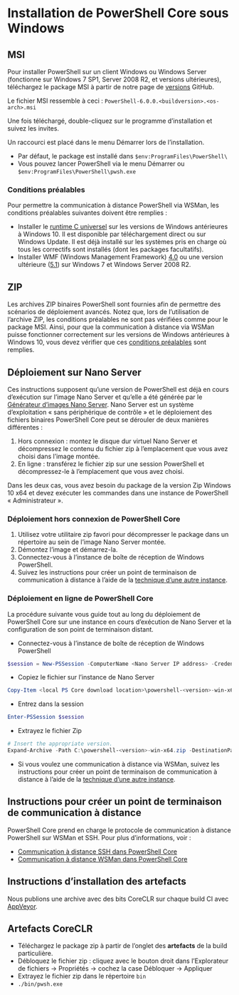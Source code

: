 # <a name="installing-powershell-core-on-windows"></a>Installation de PowerShell Core sous Windows

## <a name="msi"></a>MSI

Pour installer PowerShell sur un client Windows ou Windows Server (fonctionne sur Windows 7 SP1, Server 2008 R2, et versions ultérieures), téléchargez le package MSI à partir de notre page de [versions][] GitHub.

Le fichier MSI ressemble à ceci : `PowerShell-6.0.0.<buildversion>.<os-arch>.msi`
<!-- TODO: should be updated to point to the Download Center as well -->

Une fois téléchargé, double-cliquez sur le programme d’installation et suivez les invites.

Un raccourci est placé dans le menu Démarrer lors de l’installation.

* Par défaut, le package est installé dans `$env:ProgramFiles\PowerShell\`
* Vous pouvez lancer PowerShell via le menu Démarrer ou `$env:ProgramFiles\PowerShell\pwsh.exe`

### <a name="prerequisites"></a>Conditions préalables

Pour permettre la communication à distance PowerShell via WSMan, les conditions préalables suivantes doivent être remplies :

* Installer le [runtime C universel](https://www.microsoft.com/download/details.aspx?id=50410) sur les versions de Windows antérieures à Windows 10.
  Il est disponible par téléchargement direct ou sur Windows Update.
  Il est déjà installé sur les systèmes pris en charge où tous les correctifs sont installés (dont les packages facultatifs).
* Installer WMF (Windows Management Framework) [4.0](https://www.microsoft.com/download/details.aspx?id=40855) ou une version ultérieure ([5.1](https://www.microsoft.com/download/details.aspx?id=54616)) sur Windows 7 et Windows Server 2008 R2.

## <a name="zip"></a>ZIP

Les archives ZIP binaires PowerShell sont fournies afin de permettre des scénarios de déploiement avancés.
Notez que, lors de l’utilisation de l’archive ZIP, les conditions préalables ne sont pas vérifiées comme pour le package MSI.
Ainsi, pour que la communication à distance via WSMan puisse fonctionner correctement sur les versions de Windows antérieures à Windows 10, vous devez vérifier que ces [conditions préalables](#prerequisites) sont remplies.

## <a name="deploying-on-nano-server"></a>Déploiement sur Nano Server

Ces instructions supposent qu’une version de PowerShell est déjà en cours d’exécution sur l’image Nano Server et qu’elle a été générée par le [Générateur d’images Nano Server](https://technet.microsoft.com/windows-server-docs/get-started/deploy-nano-server).
Nano Server est un système d’exploitation « sans périphérique de contrôle » et le déploiement des fichiers binaires PowerShell Core peut se dérouler de deux manières différentes :

1. Hors connexion : montez le disque dur virtuel Nano Server et décompressez le contenu du fichier zip à l’emplacement que vous avez choisi dans l’image montée.
1. En ligne : transférez le fichier zip sur une session PowerShell et décompressez-le à l’emplacement que vous avez choisi.

Dans les deux cas, vous avez besoin du package de la version Zip Windows 10 x64 et devez exécuter les commandes dans une instance de PowerShell « Administrateur ».

### <a name="offline-deployment-of-powershell-core"></a>Déploiement hors connexion de PowerShell Core

1. Utilisez votre utilitaire zip favori pour décompresser le package dans un répertoire au sein de l’image Nano Server montée.
1. Démontez l’image et démarrez-la.
1. Connectez-vous à l’instance de boîte de réception de Windows PowerShell.
1. Suivez les instructions pour créer un point de terminaison de communication à distance à l’aide de la [technique d’une autre instance](#executed-by-another-instance-of-powershell-on-behalf-of-the-instance-that-it-will-register).

### <a name="online-deployment-of-powershell-core"></a>Déploiement en ligne de PowerShell Core

La procédure suivante vous guide tout au long du déploiement de PowerShell Core sur une instance en cours d’exécution de Nano Server et la configuration de son point de terminaison distant.

* Connectez-vous à l’instance de boîte de réception de Windows PowerShell

```powershell
$session = New-PSSession -ComputerName <Nano Server IP address> -Credential <An Administrator account on the system>
```

* Copiez le fichier sur l’instance de Nano Server

```powershell
Copy-Item <local PS Core download location>\powershell-<version>-win-x64.zip c:\ -ToSession $session
```

* Entrez dans la session

```powershell
Enter-PSSession $session
```

* Extrayez le fichier Zip

```powershell
# Insert the appropriate version.
Expand-Archive -Path C:\powershell-<version>-win-x64.zip -DestinationPath "C:\PowerShellCore_<version>"
```

* Si vous voulez une communication à distance via WSMan, suivez les instructions pour créer un point de terminaison de communication à distance à l’aide de la [technique d’une autre instance](../core-powershell/WSMan-Remoting-in-PowerShell-Core.md#executed-by-another-instance-of-powershell-on-behalf-of-the-instance-that-it-will-register).

## <a name="instructions-to-create-a-remoting-endpoint"></a>Instructions pour créer un point de terminaison de communication à distance

PowerShell Core prend en charge le protocole de communication à distance PowerShell sur WSMan et SSH. Pour plus d’informations, voir :

* [Communication à distance SSH dans PowerShell Core][ssh-remoting]
* [Communication à distance WSMan dans PowerShell Core][wsman-remoting]

## <a name="artifact-installation-instructions"></a>Instructions d’installation des artefacts

Nous publions une archive avec des bits CoreCLR sur chaque build CI avec [AppVeyor][].

## <a name="coreclr-artifacts"></a>Artefacts CoreCLR

* Téléchargez le package zip à partir de l’onglet des **artefacts** de la build particulière.
* Débloquez le fichier zip : cliquez avec le bouton droit dans l’Explorateur de fichiers -> Propriétés -> cochez la case Débloquer -> Appliquer
* Extrayez le fichier zip dans le répertoire `bin`
* `./bin/pwsh.exe`

<!-- [download-center]: TODO -->
[versions]: https://github.com/PowerShell/PowerShell/releases
[signing]: ../../tools/Sign-Package.ps1
[ssh-remoting]: ../core-powershell/SSH-Remoting-in-PowerShell-Core.md
[wsman-remoting]: ../core-powershell/WSMan-Remoting-in-PowerShell-Core.md
[AppVeyor]: https://ci.appveyor.com/project/PowerShell/powershell
